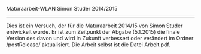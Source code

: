Maturaarbeit-WLAN Simon Studer 2014/2015
******************************************************
Dies ist ein Versuch, der für die Maturaarbeit 2014/15
von Simon Studer entwickelt wurde.
Er ist zum Zeitpunkt der Abgabe (5.1.2015) die finale Version des
davon und wird in Zukunft verbessert oder verändert im Ordner
/postRelease/
aktualisiert.
Die Arbeit selbst ist die Datei Arbeit.pdf.

